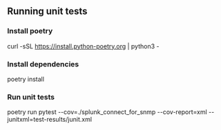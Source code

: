 ## Running unit tests

### Install poetry
curl -sSL https://install.python-poetry.org | python3 -

### Install dependencies
poetry install

### Run unit tests
poetry run pytest --cov=./splunk_connect_for_snmp --cov-report=xml --junitxml=test-results/junit.xml